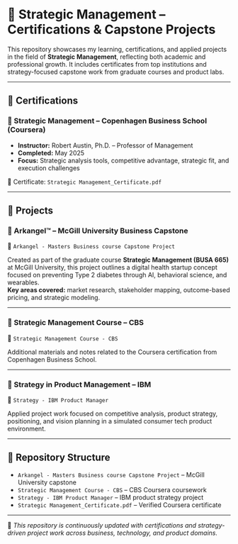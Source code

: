 # 🎯 Strategic Management – Certifications & Capstone Projects

This repository showcases my learning, certifications, and applied projects in the field of **Strategic Management**, reflecting both academic and professional growth. It includes certificates from top institutions and strategy-focused capstone work from graduate courses and product labs.

---

## 🏫 Certifications

### 📘 Strategic Management – Copenhagen Business School (Coursera)
- **Instructor:** Robert Austin, Ph.D. – Professor of Management  
- **Completed:** May 2025  
- **Focus:** Strategic analysis tools, competitive advantage, strategic fit, and execution challenges

📄 Certificate: `Strategic Management_Certificate.pdf`

---

## 🚀 Projects

### 📌 Arkangel™ – McGill University Business Capstone  
📁 `Arkangel - Masters Business course Capstone Project`

Created as part of the graduate course **Strategic Management (BUSA 665)** at McGill University, this project outlines a digital health startup concept focused on preventing Type 2 diabetes through AI, behavioral science, and wearables.  
**Key areas covered:** market research, stakeholder mapping, outcome-based pricing, and strategic modeling.

---

### 📌 Strategic Management Course – CBS  
📁 `Strategic Management Course - CBS`

Additional materials and notes related to the Coursera certification from Copenhagen Business School.

---

### 📌 Strategy in Product Management – IBM  
📁 `Strategy - IBM Product Manager`

Applied project work focused on competitive analysis, product strategy, positioning, and vision planning in a simulated consumer tech product environment.

---

## 📂 Repository Structure

- `Arkangel - Masters Business course Capstone Project` – McGill University capstone  
- `Strategic Management Course - CBS` – CBS Coursera coursework  
- `Strategy - IBM Product Manager` – IBM product strategy project  
- `Strategic Management_Certificate.pdf` – Verified Coursera certificate

---

📌 *This repository is continuously updated with certifications and strategy-driven project work across business, technology, and product domains.*
